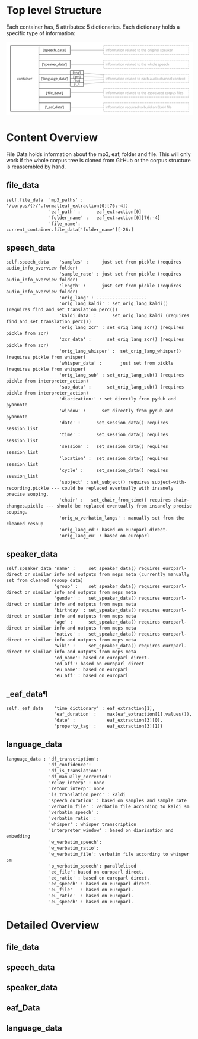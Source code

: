 # Top level Structure
Each container has, 5 attributes: 5 dictionaries.
Each dictionary holds a specific type of information:

![Overview](github-documentation/corpus-structure-top-level.svg)

# Content Overview

File Data holds information about the mp3, eaf, folder and file. This will only work if the whole corpus tree is cloned from GitHub or the corpus structure is reassembled by hand.

## file_data

    self.file_data  'mp3_paths' :     '/corpus/{}/'.format(eaf_extraction[0][76:-4])
                    'eaf_path' :      eaf_extraction[0]
                    'folder_name' :   eaf_extraction[0][76:-4]
                    'file_name': current_container.file_data['folder_name'][-26:]



## speech_data

    self.speech_data    'samples' :     just set from pickle (requires audio_info_overview folder)
                        'sample_rate' : just set from pickle (requires audio_info_overview folder)
                        'length' :      just set from pickle (requires audio_info_overview folder)
                        'orig_lang' : -------------------
                        'orig_lang_kaldi' : set_orig_lang_kaldi() (requires find_and_set_translation_perc())
                        'kaldi_data' :      set_orig_lang_kaldi (requires find_and_set_translation_perc())
                        'orig_lang_zcr' : set_orig_lang_zcr() (requires pickle from zcr)
                        'zcr_data' :      set_orig_lang_zcr() (requires pickle from zcr)
                        'orig_lang_whisper' :  set_orig_lang_whisper() (requires pickle from whisper)
                        'whisper_data' :       just set from pickle (requires pickle from whisper)
                        'orig_lang_sub' : set_orig_lang_sub() (requires pickle from interpreter_action)
                        'sub_data' :      set_orig_lang_sub() (requires pickle from interpreter_action)
                        'diarization:' : set directly from pydub and pyannote
                        'window' :      set directly from pydub and pyannote
                        'date' :      set_session_data() requires session_list
                        'time' :      set_session_data() requires session_list
                        'session' :   set_session_data() requires session_list
                        'location' :  set_session_data() requires session_list
                        'cycle' :     set_session_data() requires session_list
                        'subject' : set_subject() requires subject-with-recording.pickle --- could be replaced eventually with insanely precise souping.
                        'chair' :   set_chair_from_time() requires chair-changes.pickle --- should be replaced eventually from insanely precise souping.
                        'orig_w_verbatim_langs' : manually set from the cleaned resoup
                        'orig_lang_ed': based on europarl direct.
                        'orig_lang_eu' : based on europarl



## speaker_data

    self.speaker_data 'name' :     set_speaker_data() requires europarl-direct or similar info and outputs from meps meta (currently manually set from cleaned resoup data)
                      'group' :    set_speaker_data() requires europarl-direct or similar info and outputs from meps meta
                      'gender' :   set_speaker_data() requires europarl-direct or similar info and outputs from meps meta
                      'birthday' : set_speaker_data() requires europarl-direct or similar info and outputs from meps meta
                      'age' :      set_speaker_data() requires europarl-direct or similar info and outputs from meps meta
                      'native' :   set_speaker_data() requires europarl-direct or similar info and outputs from meps meta
                      'wiki' :     set_speaker_data() requires europarl-direct or similar info and outputs from meps meta
                      'ed_name': based on europarl direct.
                      'ed_aff': based on europarl direct
                      'eu_name': based on europarl
                      'eu_aff' : based on europarl

## _eaf_data¶

    self._eaf_data    'time_dictionary' : eaf_extraction[1],
                      'eaf_duration' :    max(eaf_extraction[1].values()),
                      'date' :            eaf_extraction[3][0],
                      'property_tag' :    eaf_extraction[3][1]}



## language_data

    language_data : 'df_transcription': 
                    'df_confidence': 
                    'df_is_translation': 
                    'df_manually_corrected':  
                    'relay_interp' : none
                    'retour_interp': none
                    'is_translation_perc' : kaldi
                    'speech_duration' : based on samples and sample rate
                    'verbatim_file' : verbatim file according to kaldi sm
                    'verbatim_speech' : 
                    'verbatim_ratio' : 
                    'whisper' : whisper transcription
                    'interpreter_window' : based on diarisation and embedding
                    'w_verbatim_speech':
                    'w_verbatim_ratio':
                    'w_verbatim_file': verbatim file according to whisper sm
                    'p_verbatim_speech': parallelised
                    'ed_file': based on europarl direct.
                    'ed_ratio' : based on europarl direct.
                    'ed_speech' : based on europarl direct.
                    'eu_file'   : based on europarl.
                    'eu_ratio'  : based on europarl.
                    'eu_speech' : based on europarl.

# Detailed Overview
## file_data
## speech_data
## speaker_data
## eaf_Data
## language_data
